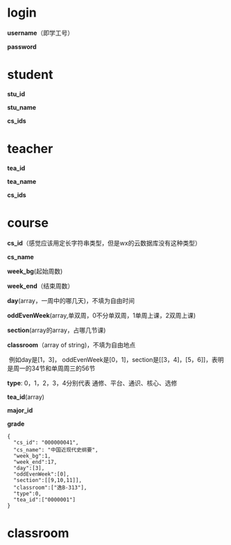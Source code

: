# login

**username**（即学工号）

**password**

# student

**stu_id**

**stu_name**

**cs_ids**

# teacher

**tea_id**

**tea_name**

**cs_ids**

# course

**cs_id**（感觉应该用定长字符串类型，但是wx的云数据库没有这种类型）

**cs_name**

**week_bg**(起始周数)

**week_end**（结束周数）

**day**(array，一周中的哪几天)，不填为自由时间

**oddEvenWeek**(array,单双周，0不分单双周，1单周上课，2双周上课)

**section**(array的array，占哪几节课) 

**classroom**（array of string)，不填为自由地点

​	例如day是[1，3]， oddEvenWeek是[0，1]，section是[[3，4]，[5，6]]，表明是周一的34节和单周周三的56节

**type**: 0，1，2，3，4分别代表  通修、平台、通识、核心、选修

**tea_id**(array)

**major_id**

**grade**

```
{
  "cs_id": "000000041",
  "cs_name": "中国近现代史纲要",
  "week_bg":1,
  "week_end":17,
  "day":[3],
  "oddEvenWeek":[0],
  "section":[[9,10,11]],
  "classroom":["逸B-313"],
  "type":0,
  "tea_id":["0000001"]
}
```

# classroom

